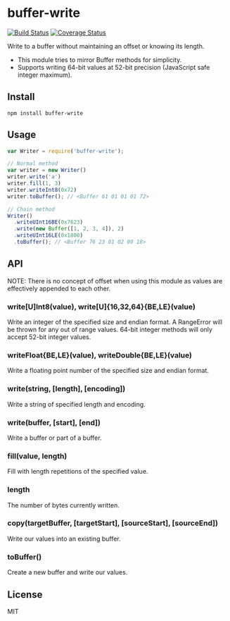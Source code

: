 # buffer-write

[![Build Status](https://img.shields.io/travis/coinative/buffer-write.svg)](https://travis-ci.org/coinative/buffer-write) [![Coverage Status](https://img.shields.io/coveralls/coinative/buffer-write.svg)](https://coveralls.io/r/coinative/buffer-write?branch=master)

Write to a buffer without maintaining an offset or knowing its length.

* This module tries to mirror Buffer methods for simplicity.
* Supports writing 64-bit values at 52-bit precision (JavaScript safe integer maximum).

## Install

```
npm install buffer-write
```

## Usage

```js
var Writer = require('buffer-write');

// Normal method
var writer = new Writer()
writer.write('a')
writer.fill(1, 3)
writer.writeInt8(0x72)
writer.toBuffer(); // <Buffer 61 01 01 01 72>

// Chain method
Writer()
  .writeUInt16BE(0x7623)
  .write(new Buffer([1, 2, 3, 4]), 2)
  .writeUInt16LE(0x1800)
  .toBuffer(); // <Buffer 76 23 01 02 00 18>
```

## API

NOTE: There is no concept of offset when using this module as values are effectively appended to each other.

### write[U]Int8(value), write[U]{16,32,64}{BE,LE}(value)

Write an integer of the specified size and endian format. A RangeError will be thrown for any out of range values. 64-bit integer methods will only accept 52-bit integer values.

### writeFloat{BE,LE}(value), writeDouble{BE,LE}(value)

Write a floating point number of the specified size and endian format.

### write(string, [length], [encoding])

Write a string of specified length and encoding.

### write(buffer, [start], [end])

Write a buffer or part of a buffer.

### fill(value, length)

Fill with length repetitions of the specified value.

### length

The number of bytes currently written.

### copy(targetBuffer, [targetStart], [sourceStart], [sourceEnd])

Write our values into an existing buffer.

### toBuffer()

Create a new buffer and write our values.

## License

MIT
